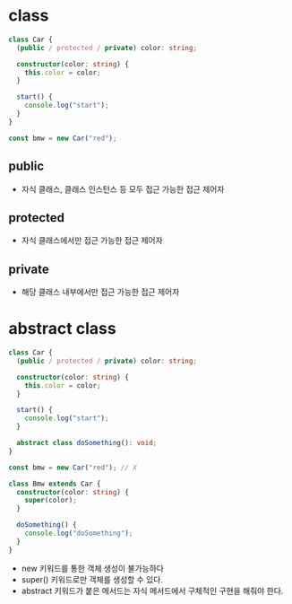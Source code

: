 # class

```typescript
class Car {
  (public / protected / private) color: string;

  constructor(color: string) {
    this.color = color;
  }

  start() {
    console.log("start");
  }
}

const bmw = new Car("red");
```

## public

- 자식 클래스, 클래스 인스턴스 등 모두 접근 가능한 접근 제어자

## protected

- 자식 클래스에서만 접근 가능한 접근 제어자

## private

- 해당 클래스 내부에서만 접근 가능한 접근 제어자

# abstract class

```typescript
class Car {
  (public / protected / private) color: string;

  constructor(color: string) {
    this.color = color;
  }

  start() {
    console.log("start");
  }

  abstract class doSomething(): void;
}

const bmw = new Car("red"); // X

class Bmw extends Car {
  constructor(color: string) {
    super(color);
  }

  doSomething() {
    console.log("doSomething");
  }
}
```

- new 키워드를 통한 객체 생성이 불가능하다
- super() 키워드로만 객체를 생성할 수 있다.
- abstract 키워드가 붙은 메서드는 자식 메서드에서 구체적인 구현을 해줘야 한다.
